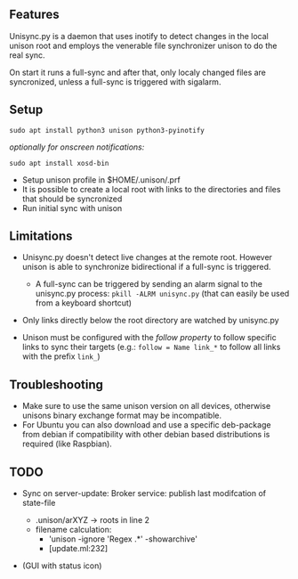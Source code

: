 
Features
--------
Unisync.py is a daemon that uses inotify to detect changes in the local
unison root and employs the venerable file synchronizer unison to
do the real sync.

On start it runs a full-sync and after that, only localy changed files
are syncronized, unless a full-sync is triggered with sigalarm.

Setup
-----
`sudo apt install python3 unison python3-pyinotify`

*optionally for onscreen notifications:*

`sudo apt install xosd-bin`

* Setup unison profile in $HOME/.unison/<profile>.prf
* It is possible to create a local root with links to the directories and files that should be syncronized
* Run initial sync with unison

Limitations
-----------
* Unisync.py doesn't detect live changes at the remote root. However
unison is able to synchronize bidirectional if a full-sync is triggered.
  * A full-sync can be triggered by sending an alarm signal to the unisync.py process:
     `pkill -ALRM unisync.py` (that can easily be used from a keyboard shortcut)

* Only links directly below the root directory are watched by unisync.py
* Unison must be configured with the _follow property_ to follow specific links to sync their targets
  (e.g.: `follow = Name link_*` to follow all links with the prefix `link_`)



Troubleshooting
---------------
* Make sure to use the same unison version on all devices, otherwise
  unisons binary exchange format may be incompatible.
* For Ubuntu you can also download and use a specific deb-package from
  debian if compatibility with other debian based distributions is required
  (like Raspbian).


TODO
----

* Sync on server-update: Broker service: publish last modifcation of state-file
    * .unison/arXYZ -> roots in line 2
    * filename calculation:
        * 'unison -ignore 'Regex .*' -showarchive'
        * [update.ml:232]

* (GUI with status icon)

